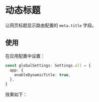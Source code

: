 # 动态标题

让网页标题显示路由配置的 `meta.title` 字段。

## 使用

在应用配置中设置：

```ts {2-4}
const globalSettings: Settings.all = {
  app: {
    enableDynamicTitle: true,
  },
}
```

效果如下：

<ZoomImg src="/dynamic-title.gif" />